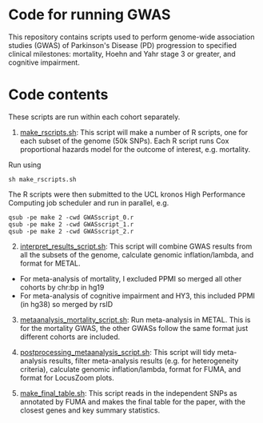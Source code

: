 # Code for running GWAS

This repository contains scripts used to perform genome-wide association studies (GWAS) of Parkinson's Disease (PD) progression to specified clinical milestones: mortality, Hoehn and Yahr stage 3 or greater, and cognitive impairment.

# Code contents

These scripts are run within each cohort separately.


1. [make_rscripts.sh](https://github.com/huw-morris-lab/PD-survival-GWAS/blob/main/GWAS/make_rscripts.sh): This script will make a number of R scripts, one for each subset of the genome (50k SNPs). Each R script runs Cox proportional hazards model for the outcome of interest, e.g. mortality.

Run using
```
sh make_rscripts.sh
```

The R scripts were then submitted to the UCL kronos High Performance Computing job scheduler and run in parallel, e.g.
```
qsub -pe make 2 -cwd GWASscript_0.r
qsub -pe make 2 -cwd GWASscript_1.r
qsub -pe make 2 -cwd GWASscript_2.r
```

2. [interpret_results_script.sh](https://github.com/huw-morris-lab/PD-survival-GWAS/blob/main//GWAS/interpret_results_script.sh): This script will combine GWAS results from all the subsets of the genome, calculate genomic inflation/lambda, and format for METAL. 

* For meta-analysis of mortality, I excluded PPMI so merged all other cohorts by chr:bp in hg19
* For meta-analysis of cognitive impairment and HY3, this included PPMI (in hg38) so merged by rsID


3. [metaanalysis_mortality_script.sh](https://github.com/huw-morris-lab/PD-survival-GWAS/blob/main/GWAS/metaanalysis_mortality_script.sh): Run meta-analysis in METAL. This is for the mortality GWAS, the other GWASs follow the same format just different cohorts are included.

4. [postprocessing_metaanalysis_script.sh](https://github.com/huw-morris-lab/PD-survival-GWAS/blob/main/GWAS/postprocessing_metaanalysis_script.sh): This script will tidy meta-analysis results, filter meta-analysis results (e.g. for heterogeneity criteria), calculate genomic inflation/lambda, format for FUMA, and format for LocusZoom plots.

5. [make_final_table.sh](https://github.com/huw-morris-lab/PD-survival-GWAS/blob/main/GWAS/make_final_table.sh): This script reads in the independent SNPs as annotated by FUMA and makes the final table for the paper, with the closest genes and key summary statistics.
